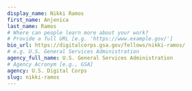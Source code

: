 ```yaml
---
display_name: Nikki Ramos
first_name: Anjenica
last_name: Ramos
# Where can people learn more about your work?
# Provide a full URL [e.g. 'https://www.example.gov/']
bio_url: https://digitalcorps.gsa.gov/fellows/nikki-ramos/
# e.g. U.S. General Services Administration
agency_full_name: U.S. General Services Administration
# Agency Acronym [e.g., GSA]
agency: U.S. Digital Corps
slug: nikki-ramos
---
```


